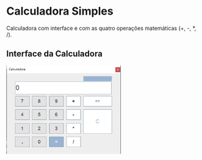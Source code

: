 # Calculadora Simples
Calculadora com interface e com as quatro operações matemáticas (+, -, *, /).

## Interface da Calculadora
<p float="left">
  <img src="interfaceCalculadora.png" width="300" />
</p>
